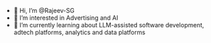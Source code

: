 - 👋 Hi, I’m @Rajeev-SG
- 👀 I’m interested in Advertising and AI
- 🌱 I’m currently learning about LLM-assisted software development, adtech platforms, analytics and data platforms

<!---
Rajeev-SG/Rajeev-SG is a ✨ special ✨ repository because its `README.md` (this file) appears on your GitHub profile.
You can click the Preview link to take a look at your changes.
--->
